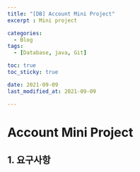 ```yaml
---
title: "[DB] Account Mini Project"
excerpt : Mini project

categories: 
  - Blog
tags:
  - [Database, java, Git]

toc: true
toc_sticky: true

date: 2021-09-09
last_modified_at: 2021-09-09

---
```


# Account Mini Project

## 1. 요구사항





